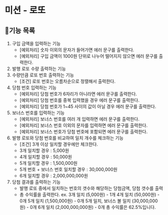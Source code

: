 # 미션 - 로또

## 🚀기능 목록

1. 구입 금액을 입력하는 기능
   - [예외처리] 숫자 이외의 문자가 들어가면 에러 문구를 출력한다.
   - [예외처리] 구입 금액이 1000원 단위로 나누어 떨어지지 않으면 에러 문구를 출력한다.
2. 발행 로또 수량 출력하는 기능
3. 수량만큼 로또 번호 출력하는 기능
   - [조건] 로또 번호는 오름차순으로 정렬해서 출력한다.
4. 당첨 번호 입력하는 기능
   - [예외처리] 당첨 번호가 6자리가 아니라면 에러 문구를 출력한다.
   - [예외처리] 당첨 번호를 중복 입력했을 경우 에러 문구를 출력한다.
   - [예외처리] 당첨 번호가 1~45 사이의 값이 아닐 경우 에러 문구를 출력한다.
5. 보너스 번호를 입력하는 기능
   - [예외처리] 보너스 번호를 여러 개 입력하면 에러 문구를 출력한다.
   - [예외처리] 보너스 번호 이외의 문자를 입력하면 에러 문구를 출력한다.
   - [예외처리] 보너스 번호가 당첨 번호에 포함되면 에러 문구를 출력한다.
6. 발행 로또와 당첨 번호를 비교하여 일치 개수를 체크하는 기능
   - [조건] 3개 이상 일치할 경우에만 체크한다.
   - 3개 일치할 경우 : 5,000원
   - 4개 일치할 경우 : 50,000원
   - 5개 일치할 경우 : 1,500,000원
   - 5개 번호 + 보너스 번호 일치할 경우 : 30,000,000원
   - 6개 일치할 경우 : 2,000,000,000원
7. 당첨 결과를 출력하는 기능
   - 발행 로또 중에서 일치하는 번호의 갯수와 해당하는 당첨금액, 당첨 갯수를 출력
   - 총 수익률을 출력한다.
     ex.
     3개 일치 (5,000원) - 1개
     4개 일치 (50,000원) - 0개
     5개 일치 (1,500,000원) - 0개
     5개 일치, 보너스 볼 일치 (30,000,000원) - 0개
     6개 일치 (2,000,000,000원) - 0개
     총 수익률은 62.5%입니다.
